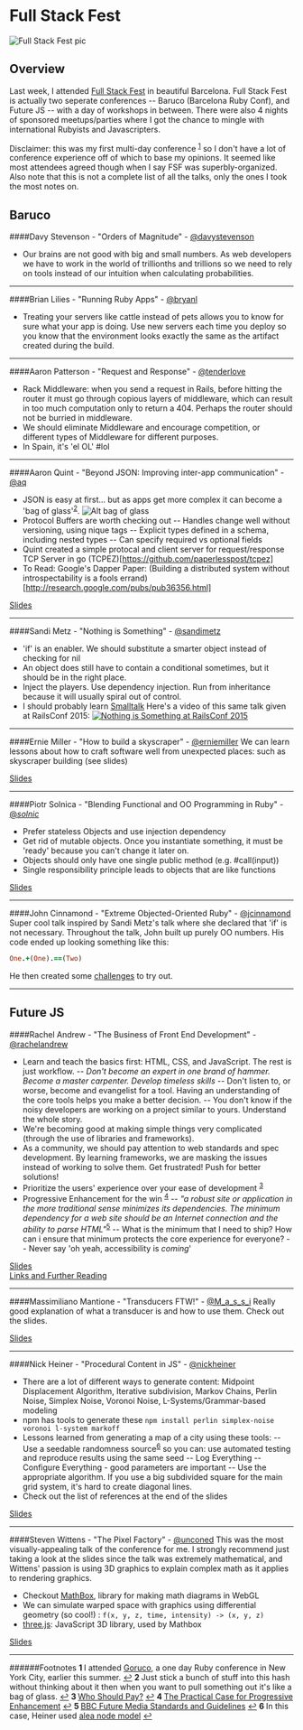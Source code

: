 # Full Stack Fest
![Full Stack Fest pic](https://s3-us-west-2.amazonaws.com/akievetphotos/fullstack.JPG)

## Overview

Last week, I attended [Full Stack Fest](http://fullstackfest.com/) in beautiful Barcelona. Full Stack Fest is actually two seperate conferences -- Baruco (Barcelona Ruby Conf), and Future JS -- with a day of workshops in between. There were also 4 nights of sponsored meetups/parties where I got the chance to mingle with international Rubyists and Javascripters.

Disclaimer: this was my first multi-day conference <sup id="a1">[1](#f1)</sup> so I don't have a lot of conference experience off of which to base my opinions. It seemed like most attendees agreed though when I say FSF was superbly-organized. Also note that this is not a complete list of all the talks, only the ones I took the most notes on.

## Baruco

####Davy Stevenson - "Orders of Magnitude" - [@davystevenson](https://twitter.com/davystevenson)
- Our brains are not good with big and small numbers. As web developers we have to work in the world of trillionths and trillions so we need to rely on tools instead of our intuition when calculating probabilities. 

---

####Brian Lilies - "Running Ruby Apps" - [@bryanl](https://twitter.com/bryanl)
- Treating your servers like cattle instead of pets allows you to know for sure what your app is doing. Use new servers each time you deploy so you know that the environment looks exactly the same as the artifact created during the build.

---


####Aaron Patterson - "Request and Response" - [@tenderlove](https://twitter.com/tenderlove)
- Rack Middleware: when you send a request in Rails, before hitting the router it must go through copious layers of middleware, which can result in too much computation only to return a 404. Perhaps the router should not be burried in middleware.
- We should eliminate Middleware and encourage competition, or different types of Middleware for different purposes.
- In Spain, it's 'el OL' #lol

---


####Aaron Quint - "Beyond JSON: Improving inter-app communication"  - [@aq](https://twitter.com/aq)
- JSON is easy at first... but as apps get more complex it can become a 'bag of glass'<sup id="a2">[2](#f2)</sup>.
![Alt bag of glass](http://assets.podomatic.net/ts/24/94/ff/eriknovak00/285%3E_8220534.jpg?1420722724)
- Protocol Buffers are worth checking out
-- Handles change well without versioning, using nique tags
-- Explicit types defined in a schema, including nested types
-- Can specify required vs optional fields
- Quint created a simple protocal and client server for request/response TCP Server in go (TCPEZ)[https://github.com/paperlesspost/tcpez]
- To Read: Google's Dapper Paper: (Building a distributed system without introspectability is a fools errand)[http://research.google.com/pubs/pub36356.html]

[Slides](https://speakerdeck.com/aq/beyond-json-improving-inter-app-communication)

---


####Sandi Metz - "Nothing is Something" - [@sandimetz](https://twitter.com/sandimetz)
- 'if' is an enabler. We should substitute a smarter object instead of checking for nil
- An object does still have to contain a conditional sometimes, but it should be in the right place.
- Inject the players. Use dependency injection. Run from inheritance because it will usually spiral out of control.
- I should probably learn [Smalltalk](https://en.wikipedia.org/wiki/Smalltalk)
Here's a video of this same talk given at RailsConf 2015:
[![Nothing is Something at RailsConf 2015](http://img.youtube.com/vi/29MAL8pJImQ/0.jpg)](https://www.youtube.com/watch?v=29MAL8pJImQ)

---

####Ernie Miller - "How to build a skyscraper" - [@erniemiller](https://twitter.com/erniemiller)
We can learn lessons about how to craft software well from unexpected places: such as skyscraper building (see slides)

[Slides](https://speakerdeck.com/erniemiller/how-to-build-a-skyscraper)

---

####Piotr Solnica - "Blending Functional and OO Programming in Ruby" - [@_solnic_](https://twitter.com/_solnic_)
- Prefer stateless Objects and use injection dependency
- Get rid of mutable objects. Once you instantiate something, it must be 'ready' because you can't change it later on.
- Objects should only have one single public method (e.g. #call(input))
- Single responsibility principle leads to objects that are like functions

[Slides](https://speakerdeck.com/solnic/blending-functional-and-oo-programming-in-ruby)

---

####John Cinnamond - "Extreme Objected-Oriented Ruby" - [@jcinnamond](https://twitter.com/jcinnamond)
Super cool talk inspired by Sandi Metz's talk where she declared that 'if' is not necessary. Throughout the talk, John built up purely OO numbers. 
His code ended up looking something like this:

```ruby
One.+(One).==(Two)
```

He then created some [challenges](https://github.com/jcinnamond/oo-ruby) to try out.

---

## Future JS

####Rachel Andrew - "The Business of Front End Development" - [@rachelandrew](https://twitter.com/rachelandrew)
- Learn and teach the basics first: HTML, CSS, and JavaScript. The rest is just workflow.
-- *Don't become an expert in one brand of hammer. Become a master carpenter. Develop timeless skills*
-- Don't listen to, or worse, become and evangelist for a tool. Having an understanding of the core tools helps you make a better decision.
-- You don't know if the noisy developers are working on a project similar to yours. Understand the whole story.
- We're becoming good at making simple things very complicated (through the use of libraries and frameworks).
- As a community, we should pay attention to web standards and spec development. By learning frameworks, we are masking the issues instead of working to solve them. Get frustrated! Push for better solutions!
- Prioritize the users' experience over your ease of development <sup id="a3">[3](#f3)</sup>
- Progressive Enhancement for the win <sup id="a4">[4](#f4)</sup>
-- *"a robust site or application in the more traditional sense minimizes its dependencies. The minimum dependency for a web site should be an Internet connection and the ability to parse HTML"*<sup id="a5">[5](#f5)</sup>
-- What is the minimum that I need to ship? How can i ensure that minimum protects the core experience for everyone?
-- Never say 'oh yeah, accessibility is *coming*'

[Slides](https://speakerdeck.com/rachelandrew/the-business-of-front-end-development)
<br />
[Links and Further Reading](https://rachelandrew.co.uk/presentations/business-of-front-end?utm_content=buffer9dcc0&utm_medium=social&utm_source=twitter.com&utm_campaign=buffer)

---

####Massimiliano Mantione - "Transducers FTW!" - [@M_a_s_s_i](https://twitter.com/M_a_s_s_i)
Really good explanation of what a transducer is and how to use them. Check out the slides.

[Slides](http://massimiliano-mantione.github.io/talks/FutureJs2015Transducers/GHP/index.html#/)

---

####Nick Heiner - "Procedural Content in JS" - [@nickheiner](https://twitter.com/nickheiner)
- There are a lot of different ways to generate content: Midpoint Displacement Algorithm, Iterative subdivision, Markov Chains, Perlin Noise, Simplex Noise, Voronoi Noise, L-Systems/Grammar-based modeling
- npm has tools to generate these `npm install perlin simplex-noise voronoi l-system markoff`
- Lessons learned from generating a map of a city using these tools:
-- Use a seedable randomness source<sup id="a6">[6](#f6)</sup> so you can: use automated testing and reproduce results using the same seed
-- Log Everything
-- Configure Everything - good parameters are important
-- Use the appropriate algorithm. If you use a big subdivided square for the main grid system, it's hard to create diagonal lines.
- Check out the list of references at the end of the slides

[Slides](https://onedrive.live.com/view.aspx?resid=C175B9B686F66FD!138013&ithint=file%2cpptx&app=PowerPoint&authkey=!AAAHyDZV_VELntg)

---

####Steven Wittens - "The Pixel Factory" - [@unconed](https://twitter.com/unconed)
This was the most visually-appealing talk of the conference for me. I strongly recommend just taking a look at the slides since the talk was extremely mathematical, and Wittens' passion is using 3D graphics to explain complex math as it applies to rendering graphics.
- Checkout [MathBox](https://github.com/unconed/MathBox.js), library for making math diagrams in WebGL
- We can simulate warped space with graphics using differential geometry (so cool!) : `f(x, y, z, time, intensity) -> (x, y, z)`
- [three.js](http://threejs.org/): JavaScript 3D library, used by Mathbox

[Slides](http://acko.net/files/gltalks/pixelfactory/online.html#0)

---




######Footnotes
 <b id="f1" > 1 </b> I attended [Goruco](http://goruco.com/), a one day Ruby conference in New York City, earlier this summer. [↩](#a1)
 <b id="f2" > 2 </b> Just stick a bunch of stuff into this hash without thinking about it then when you want to pull something out it's like a bag of glass. [↩](#a2)
 <b id="f3" > 3 </b> [Who Should Pay?](https://www.aaron-gustafson.com/notebook/who-should-pay/) [↩](#a3)
 <b id="f4" > 4 </b> [The Practical Case for Progressive Enhancement](http://sixtwothree.org/posts/the-practical-case-for-progressive-enhancement) [↩](#a4)
 <b id="f5" > 5 </b> [BBC Future Media Standards and Guidelines](http://www.bbc.co.uk/guidelines/futuremedia/accessibility/html/progressive-enhancement.shtml) [↩](#a5)
 <b id="f6" > 6 </b> In this case, Heiner used [alea node model](https://github.com/coverslide/node-alea) [↩](#a6)

